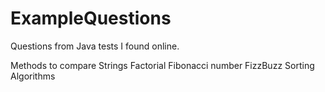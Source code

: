 # ExampleQuestions

Questions from Java tests I found online.

Methods to compare Strings
Factorial
Fibonacci number
FizzBuzz
Sorting Algorithms

